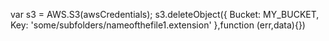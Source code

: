 var s3 = AWS.S3(awsCredentials);
s3.deleteObject({
  Bucket: MY_BUCKET,
  Key: 'some/subfolders/nameofthefile1.extension'
},function (err,data){})
